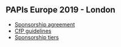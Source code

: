 ## PAPIs Europe 2019 - London

* [Sponsorship agreement](https://papisdotio.github.io/europe-2019/sponsorship-agreement)
* [CfP guidelines](https://papisdotio.github.io/europe-2019/cfp-guidelines)
* [Sponsorship tiers](https://papisdotio.github.io/europe-2019/sponsorship-tiers)
